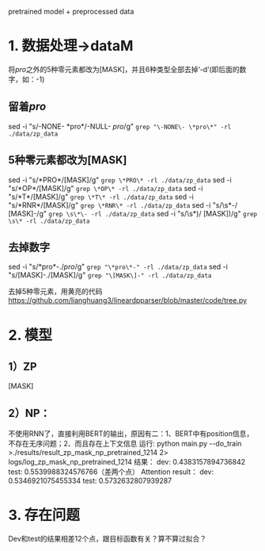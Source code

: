 pretrained model + preprocessed data
# 1. 数据处理->dataM
将*pro*之外的5种零元素都改为[MASK]，并且6种类型全部去掉‘-d’(即后面的数字，如：-1)
 ## 留着*pro*
 sed -i "s/\-NONE\- \*pro\*/\-NULL\- *pro*/g"  `grep "\-NONE\- \*pro\*" -rl ./data/zp_data`
 
 ## 5种零元素都改为[MASK]
 sed -i "s/\*PRO\*/\[MASK\]/g"  `grep \*PRO\* -rl ./data/zp_data`
 sed -i "s/\*OP\*/\[MASK\]/g"  `grep \*OP\* -rl ./data/zp_data`
 sed -i "s/\*T\*/\[MASK\]/g"  `grep \*T\* -rl ./data/zp_data`
 sed -i "s/\*RNR\*/\[MASK\]/g"  `grep \*RNR\* -rl ./data/zp_data`
 sed -i "s/\s\*\-/ \[MASK\]-/g"  `grep \s\*\- -rl ./data/zp_data`
 sed -i "s/\s\*)/ \[MASK\])/g"  `grep \s\* -rl ./data/zp_data`
 ## 去掉数字
 sed -i "s/\*pro\*\-./*pro*/g"  `grep "\*pro\*-" -rl ./data/zp_data`
 sed -i "s/\[MASK\]\-./[MASK]/g"  `grep "\[MASK\]-" -rl ./data/zp_data`
 
 去掉5种零元素，用黄亮的代码
 https://github.com/lianghuang3/lineardpparser/blob/master/code/tree.py
 
 # 2. 模型
 ## 1）ZP
 [MASK]
 ## 2）NP：
不使用RNN了，直接利用BERT的输出，原因有二：1、BERT中有position信息，不存在无序问题；2、而且存在上下文信息
运行:
python main.py --do_train >./results/result_zp_mask_np_pretrained_1214 2> logs/log_zp_mask_np_pretrained_1214
结果：
dev: 0.4383157894736842
test: 0.5539988324576766（差两个点）
Attention result：
dev: 0.5346921075455334
test: 0.5732632807939287
# 3. 存在问题
Dev和test的结果相差12个点，跟目标函数有关？算不算过拟合？
